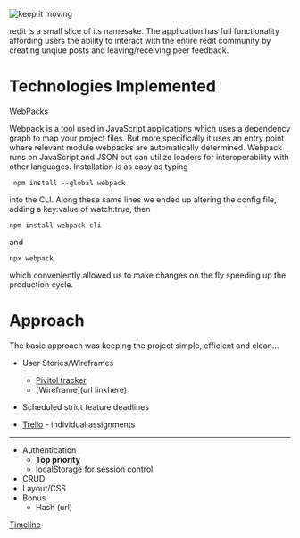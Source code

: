 ![keep it moving](https://i.imgur.com/wUsFUAS.png)

redit is a small slice of its namesake. The application has full functionality affording users the ability to interact with the entire redit community by creating unqiue posts and leaving/receiving peer feedback.


# Technologies Implemented

  [WebPacks](https://webpack.js.org)
  
  Webpack is a tool used in JavaScript applications which uses a dependency graph to map your project files. 
But more specifically it uses an entry point where relevant module webpacks are automatically determined. Webpack runs on JavaScript and JSON but can utilize loaders for interoperability with other languages. Installation is as easy as typing
    
     npm install --global webpack
     
  into the CLI. Along these same lines we ended up altering the config file, adding a key:value of watch:true, then 
  
    npm install webpack-cli
    
and 

    npx webpack
    
which conveniently allowed us to make changes on the fly speeding up the production cycle.

 
# Approach

The basic approach was keeping the project simple, efficient and clean...

* User Stories/Wireframes
  * [Pivitol tracker](https://www.pivotaltracker.com/n/projects/2400264)
  * [Wireframe](url linkhere)

* Scheduled strict feature deadlines
* [Trello](https://trello.com/b/r4PQPK5U/redit) - individual assignments
---
* Authentication
  * **Top priority**
  * localStorage for session control
* CRUD 
* Layout/CSS
* Bonus
  * Hash (url)

 
 

[Timeline](https://github.com/gkopplin/redit/wiki/Timeline)
